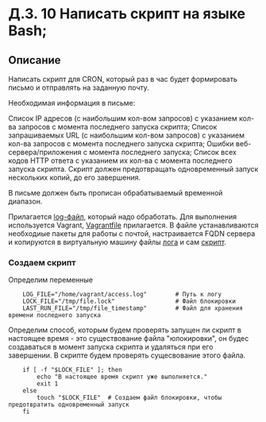 # Д.З. 10 Написать скрипт на языке Bash;


## Описание
Написать скрипт для CRON, который раз в час будет формировать письмо и отправлять на заданную почту.

Необходимая информация в письме:

Список IP адресов (с наибольшим кол-вом запросов) с указанием кол-ва запросов c момента последнего запуска скрипта;
Список запрашиваемых URL (с наибольшим кол-вом запросов) с указанием кол-ва запросов c момента последнего запуска скрипта;
Ошибки веб-сервера/приложения c момента последнего запуска;
Список всех кодов HTTP ответа с указанием их кол-ва с момента последнего запуска скрипта.
Скрипт должен предотвращать одновременный запуск нескольких копий, до его завершения.

В письме должен быть прописан обрабатываемый временной диапазон.

Прилагается [log-файл](./access-4560-644067.log), который надо обработать.
Для выполнения используется Vagrant, [Vagrantfile](./Vagrantfile) прилагается. В файле устанавливаются необходиые пакеты для работы с почтой, настраивается FQDN сервера и копируются в виртуальную машину файлы [лога](./access-4560-644067.log) и сам [скрипт](./analize.sh).

### Создаем скрипт
Определим переменные

        LOG_FILE="/home/vagrant/access.log"        # Путь к логу
        LOCK_FILE="/tmp/file.lock"                 # Файл блокировки
        LAST_RUN_FILE="/tmp/file_timestamp"        # Файл для хранения времени последнего запуска

Определим способ, которым будем проверять запущен ли скрипт в настоящее время - это существование файла "юлокировки", он будес создаваться в момент запуска скрипта и удаляться при его завершении. В скрипте будем проверять сущесвование этого файла.

        if [ -f "$LOCK_FILE" ]; then
            echo "В настоящее время скрипт уже выполняется."
            exit 1
        else
            touch "$LOCK_FILE"  # Создаем файл блокировки, чтобы предотвратить одновременный запуск
        fi